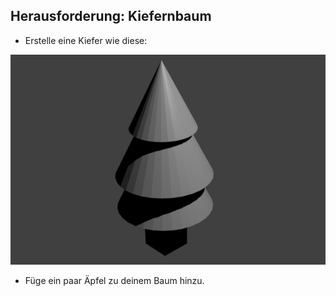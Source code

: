 ## Herausforderung: Kiefernbaum

+ Erstelle eine Kiefer wie diese:

![Kiefer](images/blender-pine-tree.png)

+ Füge ein paar Äpfel zu deinem Baum hinzu.